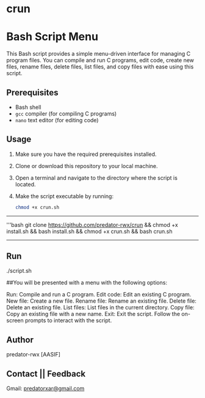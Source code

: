 # crun

# Bash Script Menu

This Bash script provides a simple menu-driven interface for managing C program files. You can compile and run C programs, edit code, create new files, rename files, delete files, list files, and copy files with ease using this script.

## Prerequisites

- Bash shell
- `gcc` compiler (for compiling C programs)
- `nano` text editor (for editing code)

## Usage

1. Make sure you have the required prerequisites installed.

2. Clone or download this repository to your local machine.

3. Open a terminal and navigate to the directory where the script is located.

4. Make the script executable by running:

   ```bash
   chmod +x crun.sh

****************************************
'''bash
git clone https://github.com/predator-rwx/crun &&
chmod +x install.sh &&
bash install.sh &&
chmod +x crun.sh &&
bash crun.sh
****************************************

## Run
./script.sh

##You will be presented with a menu with the following options:

Run: Compile and run a C program.
Edit code: Edit an existing C program.
New file: Create a new file.
Rename file: Rename an existing file.
Delete file: Delete an existing file.
List files: List files in the current directory.
Copy file: Copy an existing file with a new name.
Exit: Exit the script.
Follow the on-screen prompts to interact with the script.

## Author
predator-rwx [AASIF]

## Contact || Feedback
Gmail: predatorxar@gmail.com


